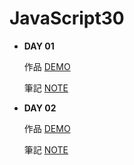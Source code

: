 
# JavaScript30

+ **DAY 01**

   作品 [DEMO](https://jasmin0410.github.io/JavaScript30/Day01%20-%20JavaScript%20Drum%20Kit/)

   筆記 [NOTE](https://medium.com/jass-note/js-javascript30-day01-javascript-drum-kit-90aeaf85baf8)



+ **DAY 02**

   作品 [DEMO](https://jasmin0410.github.io/JavaScript30/Day02%20-%20JS%20and%20CSS%20Clock/index.html)

   筆記 [NOTE](https://medium.com/jass-note/js-javascript30-day02-css-js-clock-670c747a92de)
   
